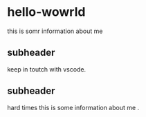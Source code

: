 # hello-wowrld
this is somr information about me 
## subheader
keep in toutch  with vscode.
## subheader 
hard times
this is some information about me .
